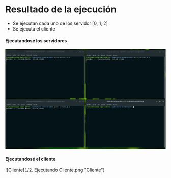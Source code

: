 <h1> Resultado de la ejecución</h1>

- Se ejecutan cada uno de los servidor [0, 1, 2]
- Se ejecuta el cliente

<h4> Ejecutandosé los servidores</h4>

![Servidores](./1.%20Sin%20ejecutar.png "Servidores")

<h4> Ejecutandosé el cliente</h4>

![Cliente](./2. Ejecutando Cliente.png "Cliente")
